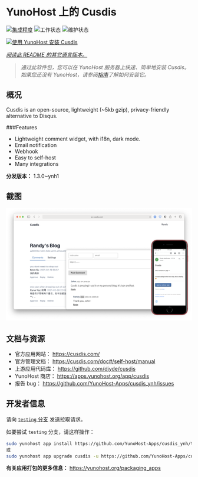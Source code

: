 <!--
注意：此 README 由 <https://github.com/YunoHost/apps/tree/master/tools/readme_generator> 自动生成
请勿手动编辑。
-->

# YunoHost 上的 Cusdis

[![集成程度](https://dash.yunohost.org/integration/cusdis.svg)](https://ci-apps.yunohost.org/ci/apps/cusdis/) ![工作状态](https://ci-apps.yunohost.org/ci/badges/cusdis.status.svg) ![维护状态](https://ci-apps.yunohost.org/ci/badges/cusdis.maintain.svg)

[![使用 YunoHost 安装 Cusdis](https://install-app.yunohost.org/install-with-yunohost.svg)](https://install-app.yunohost.org/?app=cusdis)

*[阅读此 README 的其它语言版本。](./ALL_README.md)*

> *通过此软件包，您可以在 YunoHost 服务器上快速、简单地安装 Cusdis。*  
> *如果您还没有 YunoHost，请参阅[指南](https://yunohost.org/install)了解如何安装它。*

## 概况

Cusdis is an open-source, lightweight (~5kb gzip), privacy-friendly alternative to Disqus.

###Features

- Lightweight comment widget, with i18n, dark mode.
- Email notification
- Webhook
- Easy to self-host
- Many integrations


**分发版本：** 1.3.0~ynh1

## 截图

![Cusdis 的截图](./doc/screenshots/screenshot.png)

## 文档与资源

- 官方应用网站： <https://cusdis.com/>
- 官方管理文档： <https://cusdis.com/doc#/self-host/manual>
- 上游应用代码库： <https://github.com/djyde/cusdis>
- YunoHost 商店： <https://apps.yunohost.org/app/cusdis>
- 报告 bug： <https://github.com/YunoHost-Apps/cusdis_ynh/issues>

## 开发者信息

请向 [`testing` 分支](https://github.com/YunoHost-Apps/cusdis_ynh/tree/testing) 发送拉取请求。

如要尝试 `testing` 分支，请这样操作：

```bash
sudo yunohost app install https://github.com/YunoHost-Apps/cusdis_ynh/tree/testing --debug
或
sudo yunohost app upgrade cusdis -u https://github.com/YunoHost-Apps/cusdis_ynh/tree/testing --debug
```

**有关应用打包的更多信息：** <https://yunohost.org/packaging_apps>
